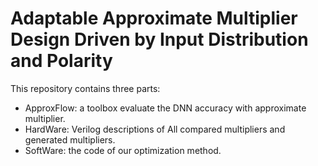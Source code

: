 # Adaptable Approximate Multiplier Design Driven by Input Distribution and Polarity

This repository contains three parts:
 - ApproxFlow: a toolbox  evaluate the DNN accuracy with approximate multiplier.
 - HardWare: Verilog descriptions of All compared multipliers and generated multipliers.
 - SoftWare: the code of our optimization method. 